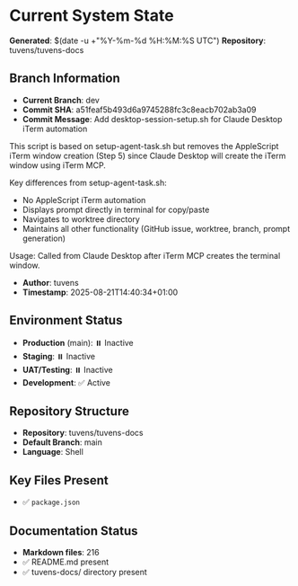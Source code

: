 # Current System State
**Generated**: $(date -u +"%Y-%m-%d %H:%M:%S UTC")
**Repository**: tuvens/tuvens-docs

## Branch Information
- **Current Branch**: dev
- **Commit SHA**: a51feaf5b493d6a9745288fc3c8eacb702ab3a09
- **Commit Message**: Add desktop-session-setup.sh for Claude Desktop iTerm automation

This script is based on setup-agent-task.sh but removes the AppleScript iTerm window creation (Step 5) since Claude Desktop will create the iTerm window using iTerm MCP.

Key differences from setup-agent-task.sh:
- No AppleScript iTerm automation 
- Displays prompt directly in terminal for copy/paste
- Navigates to worktree directory
- Maintains all other functionality (GitHub issue, worktree, branch, prompt generation)

Usage: Called from Claude Desktop after iTerm MCP creates the terminal window.
- **Author**: tuvens
- **Timestamp**: 2025-08-21T14:40:34+01:00

## Environment Status
- **Production** (main): ⏸️ Inactive
- **Staging**: ⏸️ Inactive
- **UAT/Testing**: ⏸️ Inactive
- **Development**: ✅ Active

## Repository Structure
- **Repository**: tuvens/tuvens-docs
- **Default Branch**: main
- **Language**: Shell

## Key Files Present
- ✅ `package.json`

## Documentation Status
- **Markdown files**: 216
- ✅ README.md present
- ✅ tuvens-docs/ directory present
